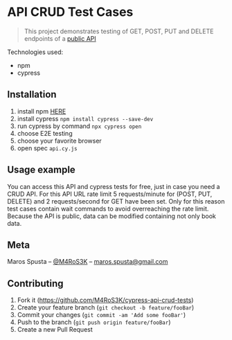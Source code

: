 # API CRUD Test Cases
> This project demonstrates testing of GET, POST, PUT and DELETE endpoints of a [public API](https://calm-plum-jaguar-tutu.cyclic.app/todos)

Technologies used:
- npm
- cypress

## Installation

1. install npm [HERE](https://nodejs.org/en/download)
2. install cypress ```npm install cypress --save-dev```
2. run cypress by command  ```npx cypress open```
3. choose E2E testing
4. choose your favorite browser
5. open spec ```api.cy.js```

## Usage example

You can access this API and cypress tests for free, just in case you need a CRUD API.
For this API URL rate limit 5 requests/minute for (POST, PUT, DELETE) and 2 requests/second for GET have been set.
Only for this reason test cases contain wait commands to avoid overreaching the rate limit.
Because the API is public, data can be modified containing not only book data.

## Meta

Maros Spusta – [@M4RoS3K](https://github.com/M4RoS3K) – maros.spusta@gmail.com


## Contributing

1. Fork it (<https://github.com/M4RoS3K/cypress-api-crud-tests>)
2. Create your feature branch (`git checkout -b feature/fooBar`)
3. Commit your changes (`git commit -am 'Add some fooBar'`)
4. Push to the branch (`git push origin feature/fooBar`)
5. Create a new Pull Request